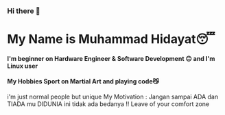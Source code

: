### Hi there 👋
# My Name is Muhammad Hidayat😴
#### I'm beginner on Hardware Engineer & Software Development 😐 and I'm Linux user
#### My Hobbies Sport on Martial Art and playing code😼
i'm just normal people but unique
My Motivation : Jangan sampai ADA dan TIADA mu DIDUNIA ini tidak ada bedanya !!
Leave of your comfort zone
